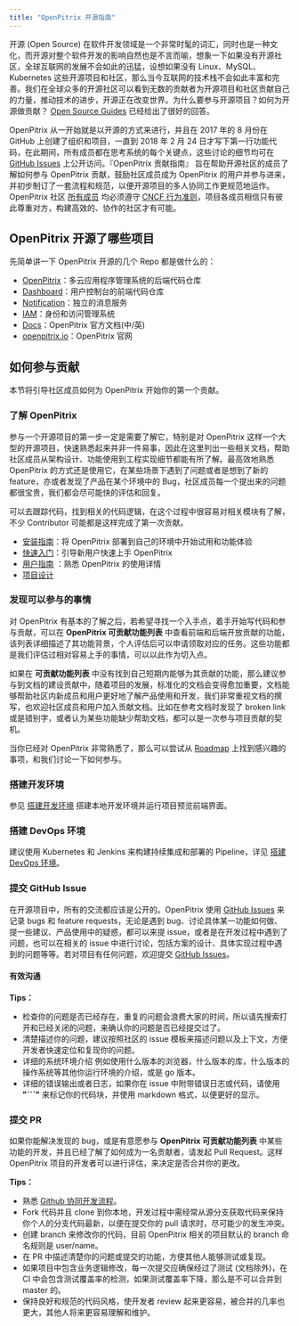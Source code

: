 ```yaml
---
title: "OpenPitrix 开源指南"
---
```


开源 (Open Source) 在软件开发领域是一个非常时髦的词汇，同时也是一种文化，而开源对整个软件开发的影响自然也是不言而喻，想象一下如果没有开源社区，全球互联网的发展不会如此的迅猛，设想如果没有 Linux、MySQL、Kubernetes 这些开源项目和社区，那么当今互联网的技术栈不会如此丰富和完善。我们在全球众多的开源社区可以看到无数的贡献者为开源项目和社区贡献自己的力量，推动技术的进步，开源正在改变世界。为什么要参与开源项目？如何为开源做贡献？ [Open Source Guides](https://ocselected.github.io/open-source-guide/how-to-contribute/#what-it-means-to-contribute) 已经给出了很好的回答。

OpenPitrix 从一开始就是以开源的方式来进行，并且在 2017 年的 8 月份在 GitHub 上创建了组织和项目，一直到 2018 年 2 月 24 日才写下第一行功能代码，在此期间，所有成员都在思考系统的每个关键点，这些讨论的细节均可在 [GitHub Issues](https://github.com/openpitrix/openpitrix/issues) 上公开访问。『OpenPitrix 贡献指南』 旨在帮助开源社区的成员了解如何参与 OpenPitrix 贡献，鼓励社区成员成为 OpenPitrix 的用户并参与进来，并初步制订了一套流程和规范，以便开源项目的多人协同工作更规范地运作。OpenPitrix 社区 [所有成员](https://github.com/openpitrix/openpitrix/blob/master/docs/members.md) 均必须遵守 [CNCF 行为准则](https://github.com/cncf/foundation/blob/master/code-of-conduct.md)，项目各成员相信只有彼此尊重对方，构建高效的、协作的社区才有可能。


## OpenPitrix 开源了哪些项目

先简单讲一下 OpenPitrix 开源的几个 Repo 都是做什么的：

- [OpenPitrix](https://github.com/openpitrix/openpitrix)：多云应用程序管理系统的后端代码仓库
- [Dashboard](https://github.com/openpitrix/dashboard)：用户控制台的前端代码仓库
- [Notification](https://github.com/openpitrix/notification)：独立的消息服务
- [IAM](https://github.com/openpitrix/iam)：身份和访问管理系统
- [Docs](https://github.com/openpitrix/docs.openpitrix.io)：OpenPitrix 官方文档(中/英)
- [openpitrix.io](https://github.com/openpitrix/openpitrix.github.io)：OpenPitrix 官网

## 如何参与贡献

本节将引导社区成员如何为 OpenPitrix 开始你的第一个贡献。

### 了解 OpenPitrix

参与一个开源项目的第一步一定是需要了解它，特别是对 OpenPitrix 这样一个大型的开源项目，快速熟悉起来并非一件易事，因此在这里列出一些相关文档，帮助社区成员从架构设计、功能使用到工程实现细节都能有所了解。最高效地熟悉 OpenPitrix 的方式还是使用它，在某些场景下遇到了问题或者是想到了新的 feature，亦或者发现了产品在某个环境中的 Bug，社区成员每一个提出来的问题都很宝贵，我们都会尽可能快的评估和回复。

可以去跟踪代码，找到相关的代码逻辑，在这个过程中很容易对相关模块有了解，不少 Contributor 可能都是这样完成了第一次贡献。

- [安装指南](../installation/installation-guide)：将 OpenPitrix 部署到自己的环境中开始试用和功能体验
- [快速入门](../getting-start)：引导新用户快速上手 OpenPitrix 
- [用户指南](../manual-guide/introduction) ：熟悉 OpenPitrix 的使用详情
- [项目设计](https://github.com/openpitrix/openpitrix/blob/master/docs/design/README.md)

### 发现可以参与的事情

对 OpenPitrix 有基本的了解之后，若希望寻找一个入手点，着手开始写代码和参与贡献，可以在 **OpenPitrix 可贡献功能列表** 中查看前端和后端开放贡献的功能，该列表详细描述了其功能背景，个人评估后可以申请领取对应的任务。这些功能都是我们评估过相对容易上手的事情，可以以此作为切入点。

如果在 **可贡献功能列表** 中没有找到自己短期内能够为其贡献的功能，那么建议参与到文档的建设贡献中，随着项目的发展，标准化的文档会变得愈加重要，文档能够帮助社区内新成员和用户更好地了解产品使用和开发，我们非常重视文档的撰写，也欢迎社区成员和用户加入贡献文档。比如在参考文档时发现了 broken link 或是错别字，或者认为某些功能缺少帮助文档，都可以是一次参与项目贡献的契机。

当你已经对 OpenPitrix 非常熟悉了，那么可以尝试从 [Roadmap](https://github.com/openpitrix/openpitrix/blob/master/docs/Roadmap-zh.md) 上找到感兴趣的事项，和我们讨论一下如何参与。

### 搭建开发环境

参见 [搭建开发环境](../set-up-env) 搭建本地开发环境并运行项目预览前端界面。

### 搭建 DevOps 环境

建议使用 Kubernetes 和 Jenkins 来构建持续集成和部署的 Pipeline，详见 [搭建 DevOps 环境](https://github.com/openpitrix/openpitrix/blob/master/docs/devops.md)。

### 提交 GitHub Issue

在开源项目中，所有的交流都应该是公开的。OpenPitrix 使用 [GitHub Issues](https://github.com/openpitrix/openpitrix/issues) 来记录 bugs 和 feature requests，无论是遇到 bug、讨论具体某一功能如何做、提一些建议、产品使用中的疑惑，都可以来提 issue，或者是在开发过程中遇到了问题，也可以在相关的 issue 中进行讨论，包括方案的设计、具体实现过程中遇到的问题等等。若对项目有任何问题，欢迎提交 [GitHub Issues](https://github.com/openpitrix/openpitrix/issues)。

#### 有效沟通

**Tips：**

- 检查你的问题是否已经存在，重复的问题会浪费大家的时间，所以请先搜索打开和已经关闭的问题，来确认你的问题是否已经提交过了。
- 清楚描述你的问题，建议按照社区的 issue 模板来描述问题以及上下文，方便开发者快速定位和复现你的问题。
- 详细的系统环境介绍 例如使用什么版本的浏览器，什么版本的库，什么版本的操作系统等其他你运行环境的介绍，或是 go 版本。
- 详细的错误输出或者日志，如果你在 issue 中附带错误日志或代码，请使用 **"```"** 来标记你的代码块，并使用 markdown 格式，以便更好的显示。

### 提交 PR

如果你能解决发现的 bug，或是有意愿参与 **OpenPitrix 可贡献功能列表** 中某些功能的开发，并且已经了解了如何成为一名贡献者，请发起 Pull Request。这样 OpenPitrix 项目的开发者可以进行评估，来决定是否合并你的更改。

**Tips：**

- 熟悉 [Github 协同开发流程](https://help.github.com/categories/collaborating-with-issues-and-pull-requests/)。
- Fork 代码并且 clone 到你本地，开发过程中需经常从源分支获取代码来保持你个人的分支代码最新，以便在提交你的 pull 请求时，尽可能少的发生冲突。
- 创建 branch 来修改你的代码，目前 OpenPitrix 相关的项目默认的 branch 命名规则是 user/name。
- 在 PR 中描述清楚你的问题或提交的功能，方便其他人能够测试或复现。
- 如果项目中包含业务逻辑修改，每一次提交应确保经过了测试 (文档除外)，在 CI 中会包含测试覆盖率的检测，如果测试覆盖率下降，那么是不可以合并到 master 的。
- 保持良好和规范的代码风格，使开发者 review 起来更容易，被合并的几率也更大，其他人将来更容易理解和维护。